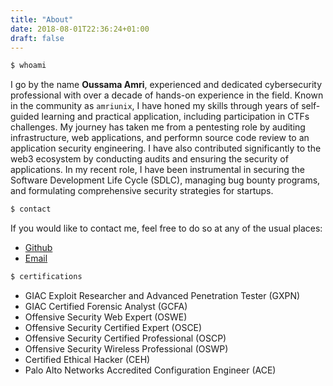 ```yaml
---
title: "About"
date: 2018-08-01T22:36:24+01:00
draft: false
---
```

```bash
$ whoami
```
I go by the name **Oussama Amri**, experienced and dedicated cybersecurity professional with over a decade of hands-on experience in the field. Known in the community as `amriunix`, I have honed my skills through years of self-guided learning and practical application, including participation in CTFs challenges. My journey has taken me from a pentesting role by auditing infrastructure, web applications, and performn source code review to an application security engineering. I have also contributed significantly to the web3 ecosystem by conducting audits and ensuring the security of applications. In my recent role, I have been instrumental in securing the Software Development Life Cycle (SDLC), managing bug bounty programs, and formulating comprehensive security strategies for startups.

```bash
$ contact
```
If you would like to contact me, feel free to do so at any of the usual places:

* [Github](https://github.com/amriunix)
* [Email](mailto:oussama[at]amriunix.com)

```bash
$ certifications
```
* GIAC Exploit Researcher and Advanced Penetration Tester (GXPN)
* GIAC Certified Forensic Analyst (GCFA)
* Offensive Security Web Expert (OSWE)
* Offensive Security Certified Expert (OSCE)
* Offensive Security Certified Professional (OSCP)
* Offensive Security Wireless Professional (OSWP)
* Certified Ethical Hacker (CEH)
* Palo Alto Networks Accredited Configuration Engineer (ACE)
